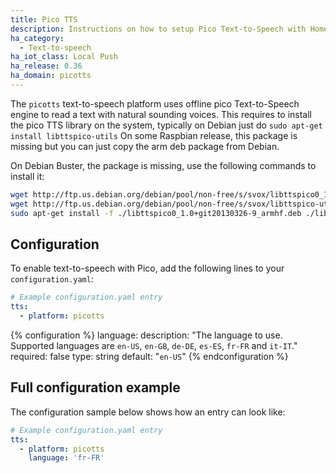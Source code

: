 ```yaml
---
title: Pico TTS
description: Instructions on how to setup Pico Text-to-Speech with Home Assistant.
ha_category:
  - Text-to-speech
ha_iot_class: Local Push
ha_release: 0.36
ha_domain: picotts
---
```


The `picotts` text-to-speech platform uses offline pico Text-to-Speech engine to read a text with natural sounding voices.
This requires to install the pico TTS library on the system, typically on Debian just do `sudo apt-get install libttspico-utils`
On some Raspbian release, this package is missing but you can just copy the arm deb package from Debian.

On Debian Buster, the package is missing, use the following commands to install it:

```bash
wget http://ftp.us.debian.org/debian/pool/non-free/s/svox/libttspico0_1.0+git20130326-9_armhf.deb
wget http://ftp.us.debian.org/debian/pool/non-free/s/svox/libttspico-utils_1.0+git20130326-9_armhf.deb
sudo apt-get install -f ./libttspico0_1.0+git20130326-9_armhf.deb ./libttspico-utils_1.0+git20130326-9_armhf.deb
```

## Configuration

To enable text-to-speech with Pico, add the following lines to your `configuration.yaml`:

```yaml
# Example configuration.yaml entry
tts:
  - platform: picotts
```

{% configuration %}
language:
  description: "The language to use. Supported languages are `en-US`, `en-GB`, `de-DE`, `es-ES`, `fr-FR` and `it-IT`."
  required: false
  type: string
  default: "`en-US`"
{% endconfiguration %}

## Full configuration example

The configuration sample below shows how an entry can look like:

```yaml
# Example configuration.yaml entry
tts:
  - platform: picotts
    language: 'fr-FR'
```
